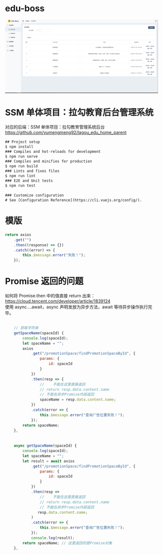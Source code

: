 # edu-boss

![alt 页面](images/prview.png)

# SSM 单体项目：拉勾教育后台管理系统

对应的后端：SSM 单体项目：拉勾教育管理系统后台
https://github.com/yumengmeng92/lagou_edu_home_parent


```shell
## Project setup
$ npm install
### Compiles and hot-reloads for development
$ npm run serve
### Compiles and minifies for production
$ npm run build
### Lints and fixes files
$ npm run lint
### E2E and Unit tests
$ npm run test

### Customize configuration
# See [Configuration Reference](https://cli.vuejs.org/config/).
```


# 模版
```js
return axios
	.get("")
	.then((response) => {})
	.catch((error) => {
		this.$message.error("失败！");
	});
```

# Promise 返回的问题

如何将 Promise.then 中的值直接 return 出来：https://cloud.tencent.com/developer/article/1839124  
使用 async….await，async 声明发放为异步方法，await 等待异步操作执行完毕。

```javascript

    // 获取字符串
    getSpaceName(spaceId) {
        console.log(spaceId);
        let spaceName = "";
        axios
            .get("/promotionSpace/findPromotionSpaceById", {
                params: {
                    id: spaceId
                }
            })
            .then(resp => {
                //    不能在这里直接返回
                // return resp.data.content.name
                // 不能在异步Promise内部返回
                spaceName = resp.data.content.name;
            })
            .catch(error => {
                this.$message.error("查询广告位置失败！");
            });
        return spaceName;
    },


    async getSpaceName(spaceId) {
        console.log(spaceId);
        let spaceName = "";
        let result = await axios
            .get("/promotionSpace/findPromotionSpaceById", {
                params: {
                    id: spaceId
                }
            })
            .then(resp =>
                //    不能在这里直接返回
                // return resp.data.content.name
                // 不能在异步Promise内部返回
               resp.data.content.name;
            )
            .catch(error => {
                this.$message.error("查询广告位置失败！");
            });
            console.log(result);
        return spaceName; // 这里返回的是Promise对象
    },
```
